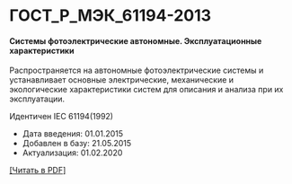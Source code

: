 # ГОСТ_Р_МЭК_61194-2013

#### Системы фотоэлектрические автономные. Эксплуатационные характеристики

Распространяется на автономные фотоэлектрические системы и устанавливает основные электрические, механические и экологические характеристики систем для описания и анализа при их эксплуатации.

Идентичен IEC 61194(1992)

- Дата введения: 01.01.2015
- Добавлен в базу: 21.05.2015
- Актуализация: 01.02.2020

<a href="https://standartgost.ru/g/ГОСТ_Р_МЭК_61194-2013.pdf">[Читать в PDF]</a>